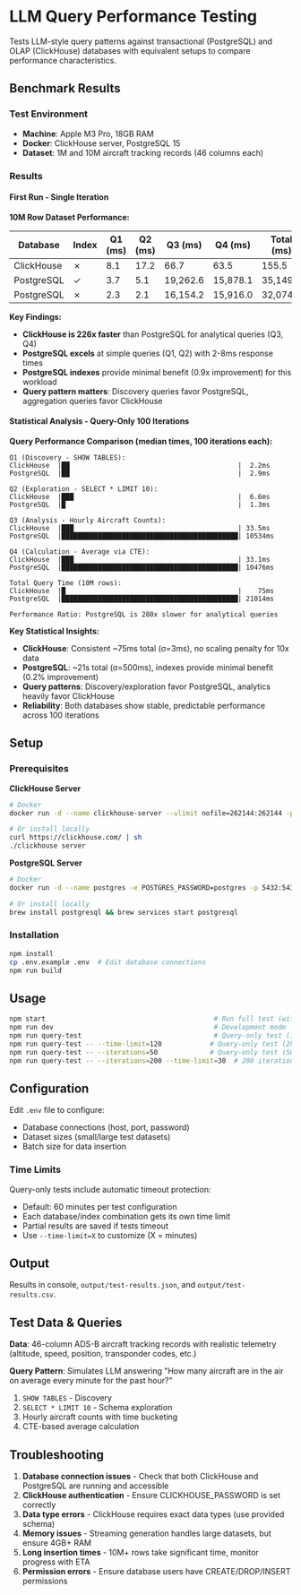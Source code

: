 # LLM Query Performance Testing

Tests LLM-style query patterns against transactional (PostgreSQL) and OLAP (ClickHouse) databases with equivalent setups to compare performance characteristics.

## Benchmark Results

### Test Environment
- **Machine**: Apple M3 Pro, 18GB RAM
- **Docker**: ClickHouse server, PostgreSQL 15
- **Dataset**: 1M and 10M aircraft tracking records (46 columns each)

### Results

#### First Run - Single Iteration

**10M Row Dataset Performance:**

| Database   | Index | Q1 (ms) | Q2 (ms) | Q3 (ms)   | Q4 (ms)   | Total (ms) | Setup (s) |
|------------|-------|---------|---------|-----------|-----------|------------|-----------|
| ClickHouse | ✗     | 8.1     | 17.2    | 66.7      | 63.5      | 155.5      | 140.4     |
| PostgreSQL | ✓     | 3.7     | 5.1     | 19,262.6  | 15,878.1  | 35,149.5   | 1,187.8   |
| PostgreSQL | ✗     | 2.3     | 2.1     | 16,154.2  | 15,916.0  | 32,074.5   | 529.7     |

**Key Findings:**
- **ClickHouse is 226x faster** than PostgreSQL for analytical queries (Q3, Q4)
- **PostgreSQL excels** at simple queries (Q1, Q2) with 2-8ms response times
- **PostgreSQL indexes** provide minimal benefit (0.9x improvement) for this workload
- **Query pattern matters**: Discovery queries favor PostgreSQL, aggregation queries favor ClickHouse

#### Statistical Analysis - Query-Only 100 Iterations

**Query Performance Comparison (median times, 100 iterations each):**

```
Q1 (Discovery - SHOW TABLES):
ClickHouse  |██                                          |  2.2ms
PostgreSQL  |██                                          |  2.9ms

Q2 (Exploration - SELECT * LIMIT 10):
ClickHouse  |███                                         |  6.6ms
PostgreSQL  |█                                           |  1.3ms

Q3 (Analysis - Hourly Aircraft Counts):
ClickHouse  |███                                         | 33.5ms
PostgreSQL  |████████████████████████████████████████████| 10534ms

Q4 (Calculation - Average via CTE):
ClickHouse  |███                                         | 33.1ms  
PostgreSQL  |████████████████████████████████████████████| 10476ms

Total Query Time (10M rows):
ClickHouse  |█                                           |    75ms
PostgreSQL  |████████████████████████████████████████████| 21014ms

Performance Ratio: PostgreSQL is 280x slower for analytical queries
```

**Key Statistical Insights:**
- **ClickHouse**: Consistent ~75ms total (σ=3ms), no scaling penalty for 10x data
- **PostgreSQL**: ~21s total (σ=500ms), indexes provide minimal benefit (0.2% improvement)
- **Query patterns**: Discovery/exploration favor PostgreSQL, analytics heavily favor ClickHouse
- **Reliability**: Both databases show stable, predictable performance across 100 iterations

## Setup

### Prerequisites

**ClickHouse Server**
```bash
# Docker
docker run -d --name clickhouse-server --ulimit nofile=262144:262144 -p 8123:8123 -p 9000:9000 clickhouse/clickhouse-server

# Or install locally
curl https://clickhouse.com/ | sh
./clickhouse server
```

**PostgreSQL Server**
```bash
# Docker
docker run -d --name postgres -e POSTGRES_PASSWORD=postgres -p 5432:5432 postgres:15

# Or install locally
brew install postgresql && brew services start postgresql
```

### Installation

```bash
npm install
cp .env.example .env  # Edit database connections
npm run build
```

## Usage

```bash
npm start                                          # Run full test (with data generation)
npm run dev                                        # Development mode
npm run query-test                                 # Query-only test (100 iterations, 1hr time limit)
npm run query-test -- --time-limit=120            # Query-only test (2hr time limit)
npm run query-test -- --iterations=50             # Query-only test (50 iterations)
npm run query-test -- --iterations=200 --time-limit=30  # 200 iterations with 30min time limit
```

## Configuration

Edit `.env` file to configure:
- Database connections (host, port, password)
- Dataset sizes (small/large test datasets)
- Batch size for data insertion

### Time Limits

Query-only tests include automatic timeout protection:
- Default: 60 minutes per test configuration
- Each database/index combination gets its own time limit
- Partial results are saved if tests timeout
- Use `--time-limit=X` to customize (X = minutes)

## Output

Results in console, `output/test-results.json`, and `output/test-results.csv`.

## Test Data & Queries

**Data**: 46-column ADS-B aircraft tracking records with realistic telemetry (altitude, speed, position, transponder codes, etc.)

**Query Pattern**: Simulates LLM answering "How many aircraft are in the air on average every minute for the past hour?"
1. `SHOW TABLES` - Discovery
2. `SELECT * LIMIT 10` - Schema exploration  
3. Hourly aircraft counts with time bucketing
4. CTE-based average calculation

## Troubleshooting

1. **Database connection issues** - Check that both ClickHouse and PostgreSQL are running and accessible
2. **ClickHouse authentication** - Ensure CLICKHOUSE_PASSWORD is set correctly
3. **Data type errors** - ClickHouse requires exact data types (use provided schema)
4. **Memory issues** - Streaming generation handles large datasets, but ensure 4GB+ RAM
5. **Long insertion times** - 10M+ rows take significant time, monitor progress with ETA
6. **Permission errors** - Ensure database users have CREATE/DROP/INSERT permissions

